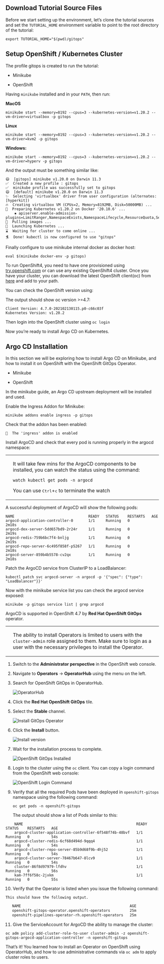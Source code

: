 ## [](https://redhat-scholars.github.io/argocd-tutorial/argocd-tutorial/01-setup.html#downloadtutorial)Download Tutorial Source Files

Before we start setting up the environment, let’s clone the tutorial sources and set the `TUTORIAL_HOME` environment variable to point to the root directory of the tutorial:

```
export TUTORIAL_HOME="$(pwd)/gitops"
```

## [](https://redhat-scholars.github.io/argocd-tutorial/argocd-tutorial/01-setup.html#kubernetes)Setup OpenShift / Kubernetes Cluster

The profile gitops is created to run the tutorial:

-   Minikube
    
-   OpenShift
    

Having `minikube` installed and in your `PATH`, then run:

**MacOS**

```
minikube start --memory=8192 --cpus=3 --kubernetes-version=v1.20.2 --vm-driver=virtualbox -p gitops
```

**Linux**

```
minikube start --memory=8192 --cpus=3 --kubernetes-version=v1.20.2 --vm-driver=kvm2 -p gitops
```

**Windows:**

```
minikube start --memory=8192 --cpus=3 --kubernetes-version=v1.20.2 --vm-driver=hyperv -p gitops
```

And the output must be something similar like:

```
😄  [gitops] minikube v1.20.0 on Darwin 11.3
✅  Created a new profile : gitops
✅  minikube profile was successfully set to gitops
😄  [default] minikube v1.20.0 on Darwin 11.3
✨  Selecting 'virtualbox' driver from user configuration (alternates: [hyperkit])
🔥  Creating virtualbox VM (CPUs=2, Memory=8192MB, Disk=50000MB) ...
🐳  Preparing Kubernetes v1.20.2 on Docker '20.10.6' ...
    ▪ apiserver.enable-admission-plugins=LimitRanger,NamespaceExists,NamespaceLifecycle,ResourceQuota,ServiceAccount,DefaultStorageClass,MutatingAdmissionWebhook
🚜  Pulling images ...
🚀  Launching Kubernetes ...
⌛  Waiting for cluster to come online ...
🏄  Done! kubectl is now configured to use "gitops"
```

Finally configure to use minikube internal docker as docker host:

```
eval $(minikube docker-env -p gitops)
```

To run OpenShift4, you need to have one provisioned using [try.openshift.com](https://try.openshift.com/) or can use any existing OpenShift4 cluster. Once you have your cluster, you can download the latest OpenShift client(oc) from [here](https://mirror.openshift.com/pub/openshift-v4/clients/ocp/latest/) and add to your path.

You can check the OpenShift version using:

The output should show oc version >=4.7:

```
Client Version: 4.7.0-202102130115.p0-c66c03f
Kubernetes Version: v1.20.2
```

Then login into the OpenShift cluster using `oc login`

Now you’re ready to install Argo CD on Kubernetes.

## [](https://redhat-scholars.github.io/argocd-tutorial/argocd-tutorial/01-setup.html#install_argocd)Argo CD Installation

In this section we will be exploring how to install Argo CD on Minikube, and how to install it on OpenShift with the OpenShift GitOps Operator.

-   Minikube
    
-   OpenShift
    

In the minikube guide, an Argo CD upstream deployment will be installed and used.

Enable the Ingress Addon for Minikube:

```
minikube addons enable ingress -p gitops
```

Check that the addon has been enabled:

```
🌟  The 'ingress' addon is enabled
```

Install ArgoCD and check that every pod is running properly in the argocd namespace:

<table><tbody><tr><td><i title="Note"></i></td><td><p>It will take few mins for the ArgoCD components to be installed, you can watch the status using the command:</p><div><pre><code data-lang="bash">watch kubectl get pods -n argocd</code></pre></div><p>You can use <span><kbd>Ctrl</kbd>+<kbd>c</kbd></span> to terminate the watch</p></td></tr></tbody></table>

A successful deployment of ArgoCD will show the following pods:

```
NAME                                  READY   STATUS    RESTARTS   AGE
argocd-application-controller-0       1/1     Running   0          2m18s
argocd-dex-server-5dd657bd9-2r24r     1/1     Running   0          2m19s
argocd-redis-759b6bc7f4-bnljg         1/1     Running   0          2m19s
argocd-repo-server-6c495f858f-p5267   1/1     Running   0          2m18s
argocd-server-859b4b5578-cv2qx        1/1     Running   0          2m18s
```

Patch the ArgoCD service from ClusterIP to a LoadBalancer:

```
kubectl patch svc argocd-server -n argocd -p '{"spec": {"type": "LoadBalancer"}}'
```

Now with the minikube service list you can check the argocd service exposed:

```
minikube -p gitops service list | grep argocd
```

ArgoCD is supported in OpenShift 4.7 by **Red Hat OpenShift GitOps** operator.

<table><tbody><tr><td><i title="Note"></i></td><td><p>The ability to install Operators is limited to users with the <code>cluster-admin</code> role assigned to them. Make sure to login as a user with the necessary privileges to install the Operator.</p></td></tr></tbody></table>

1.  Switch to the **Administrator perspective** in the OpenShift web console.
    
2.  Navigate to **Operators** → **OperatorHub** using the menu on the left.
    
3.  Search for OpenShift GitOps in OperatorHub.
    
    ![OperatorHub](ocp-install1.png)
    
4.  Click the **Red Hat OpenShift GitOps** tile.
    
5.  Select the **Stable** channel.
    
    ![Install GitOps Operator](ocp-install2.png)
    
6.  Click the **Install** button.
    
    ![Install version](ocp-install3.png)
    
7.  Wait for the installation process to complete.
    
    ![OpenShift GitOps Installed](ocp-install4.png)
    
8.  Login to the cluster using the `oc` client. You can copy a login command from the OpenShift web console:
    
    ![OpenShift Login Command](ocp-install5.png)
    
9.  Verify that all the required Pods have been deployed in `openshift-gitops` namespace using the following command:
    
    ```
    oc get pods -n openshift-gitops
    ```
    
    The output should show a list of Pods similar to this:
    
```
    NAME                                                    READY   STATUS    RESTARTS   AGE
    argocd-cluster-application-controller-6f548f74b-48bvf   1/1     Running   0          54s
    argocd-cluster-redis-6cf68d494d-9qqq4                   1/1     Running   0          54s
    argocd-cluster-repo-server-85b9d68f9b-4hj52             1/1     Running   0          54s
    argocd-cluster-server-78467b647-8lcv9                   1/1     Running   0          54s
    cluster-86f8d97979-lfdhv                                1/1     Running   0          56s
    kam-7ff6f58c-2jxkm                                      1/1     Running   0          55s
```
    
10.  Verify that the Operator is listed when you issue the following command:
    
    This should have the following output.
    
 ```bash
    NAME                                                  AGE
    openshift-gitops-operator.openshift-operators         25m
    openshift-pipelines-operator-rh.openshift-operators   25m
```
    
11.  Give the ServiceAccount for ArgoCD the ability to manage the cluster: 

```
oc adm policy add-cluster-role-to-user cluster-admin -z openshift-gitops-argocd-application-controller -n openshift-gitops
```
    

That’s it! You learned how to install an Operator on OpenShift using OperatorHub, and how to use administrative commands via `oc adm` to apply cluster roles to users.